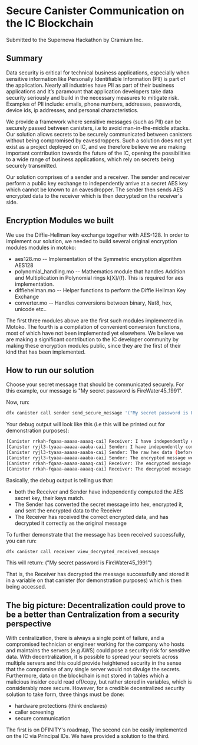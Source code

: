 # Secure Canister Communication on the IC Blockchain
Submitted to the Supernova Hackathon by Cramium Inc.

## Summary

Data security is critical for technical business applications, especially when sensitive information like Personally Identifiable Information (PII) is part of the application.  Nearly all industries have PII as part of their business applications and it’s paramount that application developers take data security seriously and build in the necessary measures to mitigate risk. Examples of PII include: emails, phone numbers, addresses, passwords, device ids, ip addresses, and personal characteristics. 

We provide a framework where sensitive messages (such as PII) can be securely passed between canisters, i.e to avoid man-in-the-middle attacks. Our solution allows secrets to be securely communicated between canisters without being compromised by eavesdroppers. Such a solution does not yet exist as a project deployed on IC, and we therefore believe we are making important contribution towards the future of the IC, opening the possibilities to a wide range of business applications, which rely on secrets being securely transmitted.

Our solution comprises of a sender and a receiver. The sender and receiver perform a public key exchange to independently arrive at a secret AES key which cannot be known to an eavesdropper. The sender then sends AES encrypted data to the receiver which is then decrypted on the receiver's side.

## Encryption Modules we built

We use the Diffie-Hellman key exchange together with AES-128. In order to implement our solution, we needed to build several original encryption modules modules in motoko:

* aes128.mo -- Implementation of the Symmetric encryption algorithm AES128
* polynomial_handling.mo -- Mathematics module that handles Addition and Multiplication in Polynomial rings k[X]/(f). This is required for aes implementation.
* diffiehellman.mo -- Helper functions to perform the Diffie Hellman Key Exchange
* converter.mo -- Handles conversions between binary, Nat8, hex, unicode etc..

The first three modules above are the first such modules implemented in Motoko. The fourth is a compilation of convenient conversion functions, most of which have not been implemented yet elsewhere. We believe we are making a significant contribution to the IC developer community by making these encryption modules public, since they are the first of their kind that has been implemented.

## How to run our solution

Choose your secret message that should be communicated securely. For this example, our message is "My secret password is FireWater45_1991". 

Now, run: 

 ```sh
dfx canister call sender send_secure_message '("My secret password is FireWater45_1991")'
```

Your debug output will look like this (i.e this will be printed out for demonstration purposes):

 ```sh
[Canister rrkah-fqaaa-aaaaa-aaaaq-cai] Receiver: I have independently computed the AES secret key, and it is f882c3e88feeaad705db052c13cce66b
[Canister ryjl3-tyaaa-aaaaa-aaaba-cai] Sender: I have independently computed the AES secret key, and it is f882c3e88feeaad705db052c13cce66b
[Canister ryjl3-tyaaa-aaaaa-aaaba-cai] Sender: The raw hex data (before encryption) is 4d79207365637265742070617373776f72642069732046697265576174657234355f31393931
[Canister ryjl3-tyaaa-aaaaa-aaaba-cai] Sender: The encrypted message we are sending to the Receiver is 481b2a540f7503a5aa12248c812060d873d0e888862a7c0dc8fee4fb3fed2e329189c1ab8bbbeb2d93e4e9b43de9f228
[Canister rrkah-fqaaa-aaaaa-aaaaq-cai] Receiver: The encrypted message I have received is 481b2a540f7503a5aa12248c812060d873d0e888862a7c0dc8fee4fb3fed2e329189c1ab8bbbeb2d93e4e9b43de9f228
[Canister rrkah-fqaaa-aaaaa-aaaaq-cai] Receiver: The decrypted message using my AES secret key is: My secret password is FireWater45_1991
```

Basically, the debug output is telling us that:
* both the Receiver and Sender have independently computed the AES secret key, their keys match.
* The Sender has converted the secret message into hex, encrypted it, and sent the encrypted data to the Receiver
* The Receiver has received the correct encrypted data, and has decrypted it correctly as the original message

To further demonstrate that the message has been received successfully, you can run: 

 ```sh
dfx canister call receiver view_decrypted_received_message
```

This will return: ("My secret password is FireWater45_1991")

That is, the Receiver has decrypted the message successfully and stored it in a variable on that canister (for demonstration purposes) which is then being accessed.

## The big picture: Decentralization could prove to be a better than Centralization from a security perspective

With centralization, there is always a single point of failure, and a compromised technician or engineer working for the company who hosts and maintains the servers (e.g AWS) could pose a security risk for sensitive data. With decentralization, it is possible to spread your secrets across multiple servers and this could provide heightened security in the sense that the compromise of any single server would not divulge the secrets. Furthermore, data on the blockchain is not stored in tables which a malicious insider could read off/copy, but rather stored in variables, which is considerably more secure. However, for a credible decentralized security solution to take form, three things must be done:
* hardware protections (think enclaves) 
* caller screening
* secure communication

The first is on DFINITY's roadmap, The second can be easily implemented on the IC via Principal IDs. We have provided a solution to the third.
